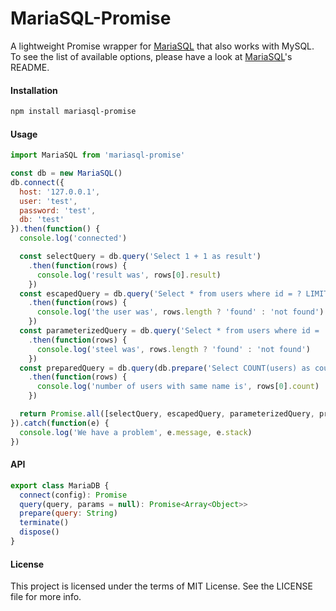 MariaSQL-Promise
==============
A lightweight Promise wrapper for [MariaSQL](1) that also works with MySQL. To see the list of available options, please have a look at [MariaSQL](1)'s README.

#### Installation

```bash
npm install mariasql-promise
```

#### Usage
```js
import MariaSQL from 'mariasql-promise'

const db = new MariaSQL()
db.connect({
  host: '127.0.0.1',
  user: 'test',
  password: 'test',
  db: 'test'
}).then(function() {
  console.log('connected')

  const selectQuery = db.query('Select 1 + 1 as result')
    .then(function(rows) {
      console.log('result was', rows[0].result)
    })
  const escapedQuery = db.query('Select * from users where id = ? LIMIT 1', [1])
    .then(function(rows) {
      console.log('the user was', rows.length ? 'found' : 'not found')
    })
  const parameterizedQuery = db.query('Select * from users where id = :id and name = :name LIMIT 1', [1, 'steel'])
    .then(function(rows) {
      console.log('steel was', rows.length ? 'found' : 'not found')
    })
  const preparedQuery = db.query(db.prepare('Select COUNT(users) as count from users as a where EXISTS(Select 1 from users where user.name = a.name AND user.id != a.id)'))
    .then(function(rows) {
      console.log('number of users with same name is', rows[0].count)
    })

  return Promise.all([selectQuery, escapedQuery, parameterizedQuery, preparedQuery])
}).catch(function(e) {
  console.log('We have a problem', e.message, e.stack)
})
```

#### API

```js
export class MariaDB {
  connect(config): Promise
  query(query, params = null): Promise<Array<Object>>
  prepare(query: String)
  terminate()
  dispose()
}
```

#### License

This project is licensed under the terms of MIT License. See the LICENSE file for more info.

[1]:https://github.com/mscdex/node-mariasql
